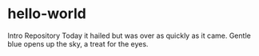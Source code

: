 # hello-world
Intro Repository
Today it hailed but was over as quickly as it came.
Gentle blue opens up the sky, a treat for the eyes.
